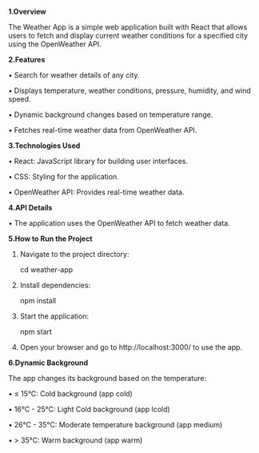 **1.Overview**

The Weather App is a simple web application built with React that allows users to fetch and display current weather conditions for a specified city using the OpenWeather API.

**2.Features**

•	Search for weather details of any city.

•	Displays temperature, weather conditions, pressure, humidity, and wind speed.

•	Dynamic background changes based on temperature range.

•	Fetches real-time weather data from OpenWeather API.


  
**3.Technologies Used**

•	React: JavaScript library for building user interfaces.

•	CSS: Styling for the application.

•	OpenWeather API: Provides real-time weather data.



**4.API Details**

•	The application uses the OpenWeather API to fetch weather data.



**5.How to Run the Project**

1. Navigate to the project directory:
   
   cd weather-app
2.	Install dependencies:
   
    npm install
3.	Start the application:

    npm start
5.	Open your browser and go to http://localhost:3000/ to use the app.


**6.Dynamic Background**

The app changes its background based on the temperature:

•	≤ 15°C: Cold background (app cold)

•	16°C - 25°C: Light Cold background (app lcold)

•	26°C - 35°C: Moderate temperature background (app medium)

•	> 35°C: Warm background (app warm)






